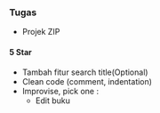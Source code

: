 ### Tugas

- Projek ZIP

#### 5 Star

- Tambah fitur search title(Optional)
- Clean code (comment, indentation)
- Improvise, pick one :
  - Edit buku
